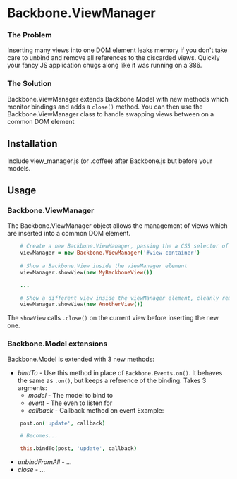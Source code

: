 # Backbone.ViewManager
### The Problem
Inserting many views into one DOM element leaks memory if you don't take care to unbind and remove all references to the discarded views. Quickly your fancy JS application chugs along like it was running on a 386.

### The Solution
Backbone.ViewManager extends Backbone.Model with new methods which monitor bindings and adds a `close()` method. You can then use the Backbone.ViewManager class to handle swapping views between on a common DOM element

## Installation
Include view\_manager.js (or .coffee) after Backbone.js but before your models.

## Usage
### Backbone.ViewManager
The Backbone.ViewManager object allows the management of views which are inserted into a common DOM element.
```coffeescript
    # Create a new Backbone.ViewManager, passing the a CSS selector of the object you wish to insert the views into:
    viewManager = new Backbone.ViewManager('#view-container')
    
    # Show a Backbone.View inside the viewManager element
    viewManager.showView(new MyBackboneView())

    ...

    # Show a different view inside the viewManager element, cleanly removing the prior view
    viewManager.showView(new AnotherView())
```

The `showView` calls `.close()` on the current view before inserting the new one.

### Backbone.Model extensions
Backbone.Model is extended with 3 new methods:

* *bindTo* - Use this method in place of `Backbone.Events.on()`. It behaves the same as `.on()`, but keeps a reference of the binding. Takes 3 argments:
  * *model* - The model to bind to
  * *event* - The even to listen for
  * *callback* - Callback method on event
  Example:
```coffeescript
    post.on('update', callback)

    # Becomes...

    this.bindTo(post, 'update', callback)
```

* *unbindFromAll* - ...
* *close* - ...

